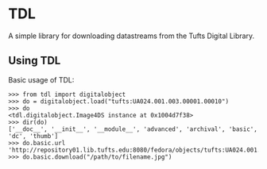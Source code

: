 # TDL
A simple library for downloading datastreams from the Tufts Digital Library.

## Using TDL

Basic usage of TDL:

    >>> from tdl import digitalobject
    >>> do = digitalobject.load("tufts:UA024.001.003.00001.00010")
    >>> do
    <tdl.digitalobject.Image4DS instance at 0x1004d7f38>
    >>> dir(do)
    ['__doc__', '__init__', '__module__', 'advanced', 'archival', 'basic', 'dc', 'thumb']
    >>> do.basic.url
    'http://repository01.lib.tufts.edu:8080/fedora/objects/tufts:UA024.001.003.00001.00010/datastreams/Basic.jpg/content'
    >>> do.basic.download("/path/to/filename.jpg")


 